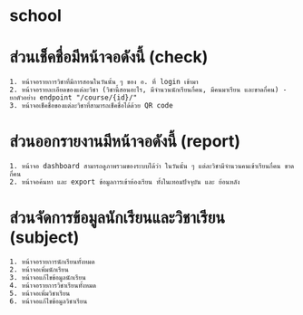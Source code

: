 # school
# ส่วนเช็คชื่อมีหน้าจอดังนี้ (check)
    1. หน้าจอรายการวิชาที่มีการสอนในวันนั้น ๆ ของ อ. ที่ login เข้ามา
    2. หน้าจอรายละเอียดของแต่ละวิชา (วิชานี้สอนอะไร, มีจำนวนนักเรียนกี่คน, มีคนมาเรียน และขาดกี่คน) - ยกตัวอย่าง endpoint "/course/{id}/"
    3. หน้าจอเช็คชื่อของแต่ละวิชาที่สามารถเช็คชื่อได้ด้วย QR code

# ส่วนออกรายงานมีหน้าจอดังนี้ (report)
    1. หน้าจอ dashboard สามารถดูภาพรวมของระบบได้ว่า ในวันนั้น ๆ แต่ละวิชามีจำนวนคนเข้าเรียนกี่คน ขาดกี่คน
    2. หน้าจอค้นหา และ export ข้อมูลการเข้าห้องเรียน ทั้งในเทอมปัจจุบัน และ ย้อนหลัง

# ส่วนจัดการข้อมูลนักเรียนและวิชาเรียน (subject)
    1. หน้าจอรายการนักเรียนทั้งหมด
    2. หน้าจอเพิ่มนักเรียน
    3. หน้าจอแก้ไขข้อมูลนักเรียน
    4. หน้าจอรายการวิชาเรียนทั้งหมด
    5. หน้าจอเพิ่มวิชาเรียน
    6. หน้าจอแก้ไขข้อมูลวิชาเรียน
